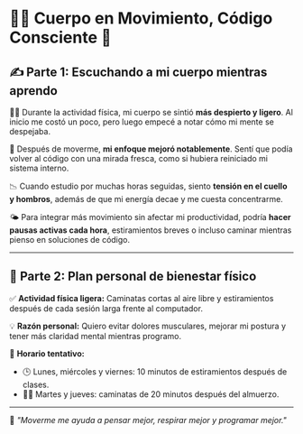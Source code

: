 # 🏋️‍♀️ Cuerpo en Movimiento, Código Consciente 🧠

## ✍️ Parte 1: Escuchando a mi cuerpo mientras aprendo

🧘‍♀️ Durante la actividad física, mi cuerpo se sintió **más despierto y ligero**. Al inicio me costó un poco, pero luego empecé a notar cómo mi mente se despejaba.

🧠 Después de moverme, **mi enfoque mejoró notablemente**. Sentí que podía volver al código con una mirada fresca, como si hubiera reiniciado mi sistema interno.

📉 Cuando estudio por muchas horas seguidas, siento **tensión en el cuello y hombros**, además de que mi energía decae y me cuesta concentrarme.

🌤️ Para integrar más movimiento sin afectar mi productividad, podría **hacer pausas activas cada hora**, estiramientos breves o incluso caminar mientras pienso en soluciones de código.

---

## 🚀 Parte 2: Plan personal de bienestar físico

✅ **Actividad física ligera:** Caminatas cortas al aire libre y estiramientos después de cada sesión larga frente al computador.

💡 **Razón personal:** Quiero evitar dolores musculares, mejorar mi postura y tener más claridad mental mientras programo.

📅 **Horario tentativo:** 
- 🕒 Lunes, miércoles y viernes: 10 minutos de estiramientos después de clases.
- 🚶‍♂️ Martes y jueves: caminatas de 20 minutos después del almuerzo.

---

💬 *"Moverme me ayuda a pensar mejor, respirar mejor y programar mejor."*
